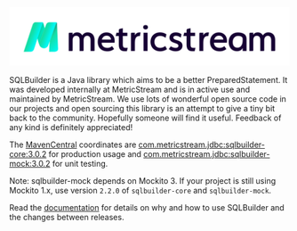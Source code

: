 [![MetricStream](docs/MetricStream_Logo.png)][MetricStream]

SQLBuilder is a Java library which aims to be a better PreparedStatement. It was developed internally at MetricStream
and is in active use and maintained by MetricStream. We use lots of wonderful open source code in our projects and open
sourcing this library is an attempt to give a tiny bit back to the community. Hopefully someone will find it useful.
Feedback of any kind is definitely appreciated!

The [MavenCentral] coordinates are
[com.metricstream.jdbc:sqlbuilder-core:3.0.2](https://search.maven.org/artifact/com.metricstream.jdbc/sqlbuilder-core/3.0.2/jar)
for production usage and
[com.metricstream.jdbc:sqlbuilder-mock:3.0.2](https://search.maven.org/artifact/com.metricstream.jdbc/sqlbuilder-mock/3.0.2/jar)
for unit testing.

Note: sqlbuilder-mock depends on Mockito 3. If your project is still using Mockito 1.x, use version `2.2.0` of
`sqlbuilder-core` and `sqlbuilder-mock`.

Read the [documentation](docs/Rationale.md) for details on why and how to use SQLBuilder and the changes between releases.

[MetricStream]: https://www.metricstream.com/
[MavenCentral]: https://mvnrepository.com/
